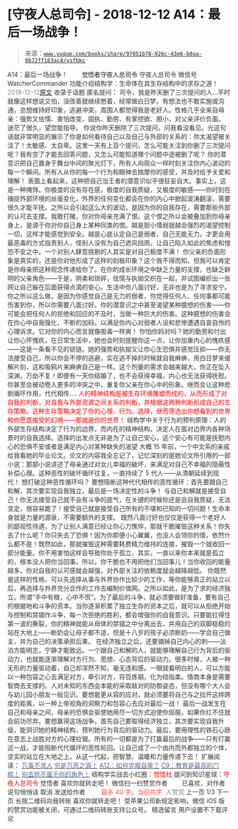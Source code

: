 # [守夜人总司令] - 2018-12-12 A14：最后一场战争！

> 来源：[`www.yuque.com/books/share/97051b78-926c-43e6-b0aa-0b72ff163ac4/vsfbkc`](https://www.yuque.com/books/share/97051b78-926c-43e6-b0aa-0b72ff163ac4/vsfbkc)

<ne-p id="520f42f3293818f927861ebbd5b15da4_p_0" data-lake-id="520f42f3293818f927861ebbd5b15da4_p_0"><ne-text id="u24b67021" style="color: rgb(51, 51, 51);">A14：最后一场战争！</ne-text></ne-p> <ne-p id="e5328ff130b1f89890ab5a3dfb955ee7" data-lake-id="e5328ff130b1f89890ab5a3dfb955ee7"><ne-text id="u22e5f342" ne-fontsize="12" style="color: rgb(255, 255, 255);">原创</ne-text><ne-text id="u22e6e819" ne-fontsize="14">觉悟者</ne-text><ne-text id="u46e12900" ne-fontsize="14">守夜人总司令</ne-text></ne-p> <ne-p id="65e51af4f7567de01e46e91590ecd07d" data-lake-id="65e51af4f7567de01e46e91590ecd07d"><ne-text id="u98e0f7da" ne-fontsize="14" ne-bold="true" style="color: rgb(51, 51, 51);">守夜人总司令</ne-text></ne-p> <ne-p id="0c164b3b22dfe803ee58c1d57ef3436a" data-lake-id="0c164b3b22dfe803ee58c1d57ef3436a"><ne-text id="u4e12c7f7" ne-fontsize="14" style="color: rgb(51, 51, 51);">微信号</ne-text><ne-text id="u3e57f202" ne-fontsize="14" style="color: rgb(51, 51, 51);">WatcherCommander</ne-text></ne-p> <ne-p id="9f6ae2064d8db201368115215f37a2ae" data-lake-id="9f6ae2064d8db201368115215f37a2ae"><ne-text id="u1930ef13" ne-fontsize="14" style="color: rgb(51, 51, 51);">功能介绍</ne-text><ne-text id="u37027a83" ne-fontsize="14" style="color: rgb(51, 51, 51);">结构学：生命体在其生存结构中的求存之道！</ne-text></ne-p> <ne-p id="d42d017eafdd6476ace53f19da8dcbd9" data-lake-id="d42d017eafdd6476ace53f19da8dcbd9"><ne-text id="u3a119f9a" style="color: rgb(140, 140, 140);">2018-12-12</ne-text>[<ne-text id="u9fe63ac4" ne-fontsize="14">原文</ne-text>](https://mp.weixin.qq.com/s?__biz=MzAxNDk1NjI2Mw==&mid=2247484108&idx=1&sn=24e77aaa15caf6d9c4565d1716c9f9d2&chksm=9b8a2144acfda8523e50735e4d7530ba7baf92ec87fc2591d5fd066259ea1ba82e1ed4030441&scene=27#wechat_redirect&cpage=453)</ne-p> <ne-p id="f372e8ebaddf6111b2db32bc86887103" data-lake-id="f372e8ebaddf6111b2db32bc86887103"><ne-text id="ufeeec013" style="color: rgb(51, 51, 51);">收录于话题</ne-text></ne-p> <ne-p id="10c3829522144fe380da20a7268e4585" data-lake-id="10c3829522144fe380da20a7268e4585"><ne-text id="uce00ec27" ne-fontsize="13" style="color: rgb(51, 51, 51);">匿名提问： 司令，我是昨天删了三次提问的人…平时就像这样想说又怕，没改善就继续憋着，经常做白日梦。有想法也不敢实施或沟通，总想维持好印象，逃避冲突，周围人都觉得我是老好人。性格几乎全来自母亲：强势又怯懦、害怕改变、固执、勤劳、有掌控欲、胆小，对父亲评价负面。 迷茫了很久，望您能指导。</ne-text></ne-p> <ne-p id="dc4255952ab807d68be5c4c894f50c1f" data-lake-id="dc4255952ab807d68be5c4c894f50c1f"><ne-text id="u732eca3e" style="color: rgb(51, 51, 51);">你说你昨天删除了三次提问，问我看没看见。光这句话就非常明显的展示了你是如何看待自己以及自己与外部的关系的：你太渴望被关注了！太敏感、太自卑。这里一天有上百个提问，怎么可能关注到你删了三次提问呢？我有空了才能去回答问题，又怎么可能知道哪个问题中途被删了呢？</ne-text></ne-p> <ne-p id="d640412c42afdf84e35a4e69b32488cb" data-lake-id="d640412c42afdf84e35a4e69b32488cb"><ne-text id="ucc0a40a7" style="color: rgb(51, 51, 51);">你的潜意识把自己置身于舞台中间的聚光灯下，所有人向观众一样时刻关注你内心波动的每一个瞬间。所有人从你的每一个行为和眼神去揣摩你的感受，并及时给予关爱和理解！</ne-text></ne-p> <ne-p id="192623486aab61fafa74344147337fd4" data-lake-id="192623486aab61fafa74344147337fd4"><ne-text id="u15bb3980" style="color: rgb(51, 51, 51);">表面上看起来，这种把自己当王者的潜意识似乎很狂妄自大。事实上，这是一种掩饰。你极度的没有存在感，极度的自我质疑，又极度的敏感——你时刻在捕捉外部环境的丝毫变化，外界的任何变化都会在你的内心中掀起波涛翻滚，需要很久才能平抚。之所以会引起这么大的波动，是因为你的自我存在，需要那些外部的认可去支撑。我敢打赌，你对你母亲充满了恨。这个恨之所以会被叠加到你母亲身上，是源于你对你自己身上某种同类的恨。越是胆小懦弱就越会强烈的渴望控制一切，这样才能感觉到安全。越是心底认定自己是弱者，自己无能无力。才更会用最恶毒的方式指责别人，怪别人没有为自己遮风挡雨，让自己陷入如此的焦虑和惶恐不安之中。一个对别人肆意挑剔的人其实是对自己极度不满！</ne-text></ne-p> <ne-p id="a94058e3791a56ce6a006b270bfa1d28" data-lake-id="a94058e3791a56ce6a006b270bfa1d28"><ne-text id="u36c3de42" style="color: rgb(51, 51, 51);">你父亲的负面形象是真实的，还是你对他形成了这样的刻板印象？这个我不得而知，但我可以肯定是你母亲把这种观念传递给你了。在你的成长环境之中缺乏力量的支撑，也缺乏鲜明的父亲角色——于是，阴柔和琐碎，怯懦与执拗交织在一起，并试图编织出一张网让自己躲在后面获得点滴的安心。生活中你八面讨好，无非也是为了寻求安宁。你之所以这么做，是因为你感觉自己是无力的弱者，你觉得任何人、任何事都可能伤害到你，所以你需要八面讨好。你的潜意识之中甚至渴望某种臆想的伤害——你可能会把任何人的拒绝和回应的不及时，当做一种巨大的伤害。这种臆想的伤害会在你心中自我强化，不断的加码，以满足你内心对弱者人设和悲惨遭遇自哀自怜的心理诉求。它对你的内心而言就像吸毒一样爽！</ne-text></ne-p> <ne-p id="a7e16265c89c172ee46d32a73f42e69a" data-lake-id="a7e16265c89c172ee46d32a73f42e69a"><ne-text id="ub89c0049" style="color: rgb(51, 51, 51);">你怕你妈对吗？她的勤劳和付出让你心怀愧疚，在日常生活中，她也会时刻提醒你这一点，让你加重内心的愧疚感——这是一条看不见的锁链。她的强势和执拗又让你心生恐惧并感觉压抑——你无法接受自己，所以你会不停的逃避，实在逃不掉的时候就自我麻痹，用白日梦来缓解片刻，这和吸鸦片来麻痹自己是一样。这个剂量的需求会越来越大，你正在坠入深渊，万劫不复！即便有一天你结婚了，也不会获得幸福，内心也无法获得抚慰。你甚至会被动卷入更多的冲突之中，重复你父亲在你心中的形象。继而会让这种悲剧循环作用，代代相传....</ne-text></ne-p> <ne-p id="b156ce2e495beb7b47eba293e8bfa788" data-lake-id="b156ce2e495beb7b47eba293e8bfa788"><ne-text id="u0263313c" style="color: rgb(255, 0, 0);">人的精神结构是被生存环境雕塑而成的，从而形成了对自我的判断，对自我与外部资源之间关系的判断，并根据这两种判断形成自己的生存策略。这种生存策略决定了你的心理、行为、选择，继而筛选出你想看到的世界和你愿意接受的幻境——那就是你的世界！</ne-text></ne-p> <ne-p id="a083ef43f3e56228dcdb106e32df5663" data-lake-id="a083ef43f3e56228dcdb106e32df5663"><ne-text id="u17117484" style="color: rgb(51, 51, 51);">结构学中关于行为的预判原理：</ne-text><ne-text id="uf7d4294f" ne-bold="true" style="color: rgb(51, 51, 51);">人的外部生存结构决定了行为的边界，而内在的精神结构，决定人在面对边界内各种场景时的自我选择。选择的出发点无非是为了让自己安心，这个安心有可能是抚慰内心的恐惧不安或者是满足内心对某种缺失的渴望</ne-text></ne-p> <ne-p id="4ea87b702f0549bb39a048d5a55dcc0b" data-lake-id="4ea87b702f0549bb39a048d5a55dcc0b"><ne-text id="ubc5219ce" style="color: rgb(51, 51, 51);">大概 15 年前，一个中文系的亲戚给我看她的毕业论文。论文的内容我全忘记了，记忆深刻的是她论文所引用的一部小说：那部小说讲述了母亲通过对女儿幸福的破坏，来满足对自己不幸福的隐蔽性补偿心理。这种恶性的破坏循环往复，一直持续了 5 代人——从清朝延续到现代！</ne-text></ne-p> <ne-p id="85982c2223017bd792cb88a17b8c8ee7" data-lake-id="85982c2223017bd792cb88a17b8c8ee7"><ne-text id="u4912e10a" style="color: rgb(51, 51, 51);">想打破这种恶性循环吗？</ne-text></ne-p> <ne-p id="e1cf957faa78e0467e80b8b8c1d66bc3" data-lake-id="e1cf957faa78e0467e80b8b8c1d66bc3"><ne-text id="u2bdffa7e" style="color: rgb(51, 51, 51);">要想阻断这种代代相传的恶性循环：</ne-text><ne-text id="ub4da4beb" ne-bold="true" style="color: rgb(51, 51, 51);">首先要跟自己和解，其次要实现自我独立，最后是一场决定性的斗争！</ne-text></ne-p> <ne-p id="2ccddb32eb1234b2a71a915d8fb18b98" data-lake-id="2ccddb32eb1234b2a71a915d8fb18b98"><ne-text id="u219b8742" style="color: rgb(51, 51, 51);">与自己和解就是接受自己！你无法接受自己就不会有斗争的底气，在关键的时候你还是会自我质疑，无法坚定，很容易跪了！接受自己就是接受自己所有的不堪和已知的一切问题！生命本身就是力量的源泉，不需要额外的支撑。</ne-text></ne-p> <ne-p id="663a8f03c807b32715f973c307412189" data-lake-id="663a8f03c807b32715f973c307412189"><ne-text id="ude4d9dca" style="color: rgb(51, 51, 51);">既然八面讨好也仅仅是获得一个老好人的鄙视性待遇，为了让别人满意已经让你心力憔悴，那就干脆摧毁这种关系！你失去了什么呢？你只失去了恐惧！因为你即便小心翼翼，也没人会领你的情，依然什么都不是！既然如此，那就摧毁这种需要耗费精力维持的连接，摧毁一个就收回一部分能量。你不用害怕这样会导致你处于孤立，其实，一直以来你本来就是孤立的，根本没人把你当回事。所以，你干脆也不用把他们当回事儿！当你收回的能量越多，你对自我的认可感就会越强，对外部关注的依赖度就会越降越低。</ne-text></ne-p> <ne-p id="9e38a9e8c7cb5003c2ef49569e5899db" data-lake-id="9e38a9e8c7cb5003c2ef49569e5899db"><ne-text id="ubec814d3" style="color: rgb(51, 51, 51);">你既然是这样的性格，可以先选择从事与外界协作比较少的工作，等你能够真正的站立以后，再选择与外界充分合作的工作去编制价值网。之所以如此，是为了求的经济独立。所谓“手中有粮，心中不慌”。为了最后的斗争，就必须要做好准备，要有自己的根据地和斗争的资本。当你逐渐积累了独立生存的资本之后，就可以从拒绝开始与控制和禁锢作斗争，每一次拒绝的胜利，都会增强你的自我意识。只要能扛得住第一波的撕裂，你的精神就能从母体的禁锢之中分离出去，并用自己的双脚稳稳的站在大地上——断奶会让母子都不适，但是十八岁的孩子必须断奶——学会自己做主，并为自己的决策承担后果。</ne-text></ne-p> <ne-p id="311e011eb3592756a7caee9a14b287d3" data-lake-id="311e011eb3592756a7caee9a14b287d3"><ne-text id="uf0df19a2" style="color: rgb(51, 51, 51);">在经济独立之后，还要摘掉自己内心的刺——淡泊方能明志，宁静才能致远。一个跟自己和解的人，就能够理解自己行为背后的驱动力，也就能逐渐理解对方行为、思想、心态背后的驱动力。很多时候，人被一种无形的力量驱动着，自己却浑然不知，毫无违和感。一眼就看明白的人，可以方能以一种包容之心去满足对方，牵引对方，将百炼钢，化为绕指柔。情商本身是需要智商去支撑的。人对未知的东西会本能的采取敌对的防御姿态，但没有哪个大人会与幼儿园小朋友一般见识。要想能更从容的应对，就必须要将自己与之拉开这样跨度的距离，以一种上帝视角的洞察力和包容心去应对最后一战！</ne-text></ne-p> <ne-p id="68377fd0f552afb8ccd2c8803350919a" data-lake-id="68377fd0f552afb8ccd2c8803350919a"><ne-text id="u8d1d58c5" style="color: rgb(51, 51, 51);">最后一战发生在自己和母亲之间，母亲的恐惧会驱使她用尽一切方式迫使你屈服，如果你扛不住就会前功尽弃。要想赢得这场战争，首先自己要取得经济独立，其次要实现自我升级，能洞识她的精神结构，预判她行为背后的驱动力。最后，要用理性的铁石心肠在意志上战胜对方的心理拉锯。所有的一切都是为了打赢最后的战争——只有打赢这一战，才能阻断代代循环的恶性轮回。让自己成了一个由内而外都独立的个体，坚实的站立在大地之上。从这一代起，把智慧、温暖和力量传递下去！</ne-text></ne-p> <ne-p id="8201ba18a3d9c7b0a50b0e0899fe63a4" data-lake-id="8201ba18a3d9c7b0a50b0e0899fe63a4"><ne-text id="u326109c3" ne-fontsize="13" style="color: rgb(51, 51, 51);">扩展阅读：</ne-text></ne-p> <ne-p id="bf1b26bc3691021b9ed2a50771fdac44" data-lake-id="bf1b26bc3691021b9ed2a50771fdac44">[<ne-text id="ud08bf94f" ne-fontsize="13" style="color: rgb(87, 107, 149);">万事不求人</ne-text>](http://mp.weixin.qq.com/s?__biz=MzAxNDk1NjI2Mw==&mid=2247483965&idx=1&sn=772d13791947ee6f32e5f0e66c084937&chksm=9b8a21b5acfda8a359a3292f1903c922302541f40601566167e13463062503a24f8f36a66c08&scene=21#wechat_redirect)</ne-p> <ne-p id="4a30308412a6ab2121c625fc78c37add" data-lake-id="4a30308412a6ab2121c625fc78c37add">[<ne-text id="ubf12a831" ne-fontsize="13" style="color: rgb(87, 107, 149);">穷是万恶之源！</ne-text>](http://mp.weixin.qq.com/s?__biz=MzAxNDk1NjI2Mw==&mid=2247483823&idx=1&sn=e54ebe9891b302dc0bf1815c76ccf8b7&chksm=9b8a2227acfdab31a05e273addd9159d4b8263d58d3c58bf214841c8189157519719c3427306&scene=21#wechat_redirect)</ne-p> <ne-p id="7126d18965ff1e337de87e15f6167a7f" data-lake-id="7126d18965ff1e337de87e15f6167a7f">[<ne-text id="u58e0835f" ne-fontsize="13" style="color: rgb(87, 107, 149);">A12：如何克服自卑？</ne-text>](http://mp.weixin.qq.com/s?__biz=MzAxNDk1NjI2Mw==&mid=2247484034&idx=1&sn=db0779cd2c15dff1ae7433e284dee542&chksm=9b8a210aacfda81cd0b51cdb8a5b695b6b205cd4e9aa3b3a31c4ac0ebc85581d5d598fd348f4&scene=21#wechat_redirect)</ne-p> <ne-p id="5d5f755df30a9570e325cd04ffa3d548" data-lake-id="5d5f755df30a9570e325cd04ffa3d548">[<ne-text id="u05c8a6db" ne-fontsize="13" style="color: rgb(87, 107, 149);">C9：教育是最高的门槛！</ne-text>](http://mp.weixin.qq.com/s?__biz=MzAxNDk1NjI2Mw==&mid=2247484066&idx=1&sn=e394d22ec0f989b141fd07650d135f0d&chksm=9b8a212aacfda83c7391343fb6def9c792717291512ef0f31934f472d9ad68416579489f571f&scene=21#wechat_redirect)</ne-p> <ne-p id="47af5b66c36f8f0ec31e45539b3f2fa7" data-lake-id="47af5b66c36f8f0ec31e45539b3f2fa7">[<ne-text id="u752609bf" ne-fontsize="13" style="color: rgb(87, 107, 149);">别去抢不属于你的角色！</ne-text>](http://mp.weixin.qq.com/s?__biz=MzAxNDk1NjI2Mw==&mid=2247484029&idx=1&sn=4468cd35b5dfa71d932a601ed59da256&chksm=9b8a21f5acfda8e3589b3a23804ac9705e847572f02165212389830fd9ee6f9226e709dac4a5&scene=21#wechat_redirect)</ne-p> <ne-p id="785175b9154751306aba7f76925bd4db" data-lake-id="785175b9154751306aba7f76925bd4db"><ne-text id="u780b743a" ne-bold="true" style="color: rgb(51, 51, 51);">结构学实战去小红圈：</ne-text><ne-text id="ub8122af7" ne-bold="true" style="color: rgb(255, 0, 0);">觉悟社</ne-text></ne-p> <ne-p id="3439264ebf1c9f3f92c0660c200bed01" data-lake-id="3439264ebf1c9f3f92c0660c200bed01"><ne-text id="ue021e025" ne-bold="true" style="color: rgb(51, 51, 51);">提问到知识星球：</ne-text><ne-text id="ud9003896" ne-bold="true" style="color: rgb(255, 0, 0);">守夜人总司令</ne-text></ne-p>  <ne-p id="18ab56c35626dcfe4c7c5d23cc7a17f6" data-lake-id="18ab56c35626dcfe4c7c5d23cc7a17f6"><ne-card data-card-name="image" data-card-type="inline" id="eUuWx" data-event-boundary="card" style="color: rgb(51, 51, 51);"><ne-p id="140a2955a02b0620382429a3fa572060" data-lake-id="140a2955a02b0620382429a3fa572060"><ne-text id="ua44bbfe3" style="color: rgb(51, 51, 51);">觉悟者</ne-text></ne-p> <ne-p id="a987d78ae935698799fe6c3a4d8d4d5f" data-lake-id="a987d78ae935698799fe6c3a4d8d4d5f"><ne-text id="ue9ae92a1" style="color: rgb(51, 51, 51);">喜欢你就转走吧！</ne-text></ne-p> <ne-p id="391fd4611dfd74ae1d30d6c034bc1c8a" data-lake-id="391fd4611dfd74ae1d30d6c034bc1c8a"><ne-text id="ue297a508" ne-bold="true" style="color: rgb(51, 51, 51);">微信扫一扫赞赏作者</ne-text><ne-text id="ueb580a72" ne-bold="true" style="color: rgb(255, 255, 255);">赞赏</ne-text></ne-p> <ne-p id="378d7d45e4081886cb18d66358d5d71c" data-lake-id="378d7d45e4081886cb18d66358d5d71c"><ne-text id="ubc042aa6" style="color: rgb(51, 51, 51);">已喜欢，</ne-text><ne-text id="u31dd4ef0">对作者说句悄悄话</ne-text></ne-p> <ne-p id="3947eb1e4a3c6f1e26375c3928a363ee" data-lake-id="3947eb1e4a3c6f1e26375c3928a363ee"><ne-text id="u3becafb4" style="color: rgb(51, 51, 51);">取消</ne-text></ne-p> <ne-p id="7b8eac04c2dd0e0dcb694797fdebc286" data-lake-id="7b8eac04c2dd0e0dcb694797fdebc286"><ne-text id="u949a9ec9" ne-fontsize="14" ne-bold="true" style="color: rgb(51, 51, 51);">发送给作者</ne-text></ne-p> <ne-p id="8a0430afd0a0d94ef93dc7b8d9fa6615" data-lake-id="8a0430afd0a0d94ef93dc7b8d9fa6615"><ne-text id="u8ba69368" ne-bold="true" style="color: rgb(255, 255, 255);">发送</ne-text></ne-p> <ne-p id="b106a79d021789a2f6f887641d3fb568" data-lake-id="b106a79d021789a2f6f887641d3fb568"><ne-text id="u8c87c88e" ne-fontsize="13" style="color: rgb(250, 81, 81);">最多 40 字，当前共字</ne-text></ne-p> <ne-p id="09bdb0dba376dc191e228a9883147db3" data-lake-id="09bdb0dba376dc191e228a9883147db3"><ne-text id="ucaa5b410" style="color: rgb(136, 136, 136);"> 人赞赏</ne-text></ne-p> <ne-p id="b5d7b9ce724dec003b25a7318528f189" data-lake-id="b5d7b9ce724dec003b25a7318528f189"><ne-text id="u04bf11b1" style="color: rgb(51, 51, 51);">上一页</ne-text> <ne-text id="ud3a5fe04">1</ne-text><ne-text id="u54ebd816" style="color: rgb(51, 51, 51);">/3 下一页</ne-text></ne-p> <ne-p id="1e6f57a0399ced05e6c8af7091b60546" data-lake-id="1e6f57a0399ced05e6c8af7091b60546"><ne-text id="u19f1c9d1" style="color: rgb(51, 51, 51);">长按二维码向我转账</ne-text></ne-p> <ne-p id="e675f752bf565aaefbd90de2fd4a953b" data-lake-id="e675f752bf565aaefbd90de2fd4a953b"><ne-text id="u23be6c25" style="color: rgb(51, 51, 51);">喜欢你就转走吧！</ne-text></ne-p> <ne-p id="e99349c20882dffa120d6fd81669476c" data-lake-id="e99349c20882dffa120d6fd81669476c"><ne-text id="u2a57569f" style="color: rgb(51, 51, 51);">受苹果公司新规定影响，微信 iOS 版的赞赏功能被关闭，可通过二维码转账支持公众号。</ne-text></ne-p> <ne-h3 id="zw3g8" data-lake-id="zw3g8"><ne-heading-ext><ne-heading-anchor></ne-heading-anchor><ne-heading-fold></ne-heading-fold></ne-heading-ext><ne-heading-content><ne-text id="u767c1c75" ne-fontsize="16" style="color: rgb(51, 51, 51);">精选留言</ne-text></ne-heading-content></ne-h3> <ne-p id="ba86a4d8d87ac031af0d904e84d58085" data-lake-id="ba86a4d8d87ac031af0d904e84d58085"><ne-text id="uf6f43326" style="color: rgb(51, 51, 51);">用户设置不下载评论</ne-text></ne-p></ne-card></ne-p>